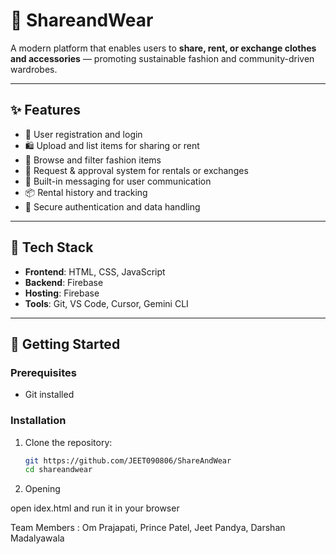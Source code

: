 # 👗 ShareandWear

A modern platform that enables users to **share, rent, or exchange clothes and accessories** — promoting sustainable fashion and community-driven wardrobes.

---

## ✨ Features

- 👤 User registration and login  
- 🛍️ Upload and list items for sharing or rent  
- 🔎 Browse and filter fashion items  
- 📩 Request & approval system for rentals or exchanges  
- 💬 Built-in messaging for user communication  
- 📦 Rental history and tracking  
- 🔐 Secure authentication and data handling  

---

## 🧰 Tech Stack

- **Frontend**: HTML, CSS, JavaScript 
- **Backend**: Firebase   
- **Hosting**: Firebase 
- **Tools**: Git, VS Code, Cursor, Gemini CLI

---

## 🚀 Getting Started

### Prerequisites

- Git installed

### Installation

1. Clone the repository:

   ```bash
   git https://github.com/JEET090806/ShareAndWear
   cd shareandwear

2. Opening

open idex.html and run it in your browser


Team Members :
Om Prajapati,
 Prince Patel, 
  Jeet Pandya,
   Darshan Madalyawala
